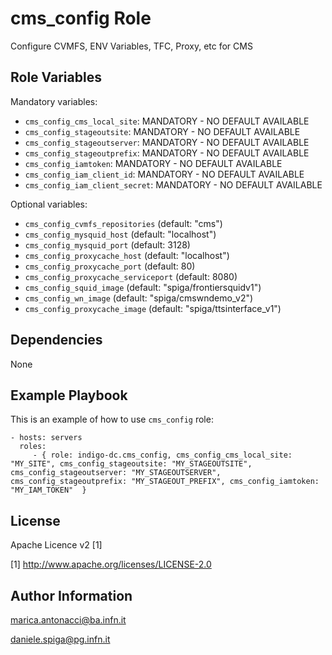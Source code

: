cms_config Role
=========

Configure CVMFS,  ENV Variables,  TFC, Proxy, etc for CMS


Role Variables
--------------

Mandatory variables:

- `cms_config_cms_local_site`: MANDATORY - NO DEFAULT AVAILABLE
- `cms_config_stageoutsite`: MANDATORY - NO DEFAULT AVAILABLE
- `cms_config_stageoutserver`: MANDATORY - NO DEFAULT AVAILABLE 
- `cms_config_stageoutprefix`: MANDATORY - NO DEFAULT AVAILABLE
- `cms_config_iamtoken`: MANDATORY - NO DEFAULT AVAILABLE
- `cms_config_iam_client_id`: MANDATORY - NO DEFAULT AVAILABLE
- `cms_config_iam_client_secret`: MANDATORY - NO DEFAULT AVAILABLE

Optional variables:
- `cms_config_cvmfs_repositories` (default: "cms")
- `cms_config_mysquid_host` (default: "localhost")
- `cms_config_mysquid_port` (default: 3128)
- `cms_config_proxycache_host` (default: "localhost")
- `cms_config_proxycache_port` (default: 80)
- `cms_config_proxycache_serviceport` (default: 8080)
- `cms_config_squid_image` (default: "spiga/frontiersquidv1")
- `cms_config_wn_image` (default: "spiga/cmswndemo_v2")
- `cms_config_proxycache_image` (default: "spiga/ttsinterface_v1")


Dependencies
------------

None

Example Playbook
----------------

This is an example of how to use `cms_config` role:

    - hosts: servers
      roles:
         - { role: indigo-dc.cms_config, cms_config_cms_local_site: "MY_SITE", cms_config_stageoutsite: "MY_STAGEOUTSITE", cms_config_stageoutserver: "MY_STAGEOUTSERVER", cms_config_stageoutprefix: "MY_STAGEOUT_PREFIX", cms_config_iamtoken: "MY_IAM_TOKEN"  }

License
-------

Apache Licence v2 [1]

[1] http://www.apache.org/licenses/LICENSE-2.0


Author Information
------------------

marica.antonacci@ba.infn.it

daniele.spiga@pg.infn.it
